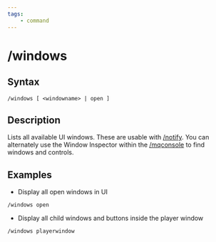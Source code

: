 ```yaml
---
tags:
    - command
---
```

# /windows

## Syntax

```eqcommand
/windows [ <windowname> | open ]
```

## Description

Lists all available UI windows. These are usable with [/notify](notify.md). You can alternately use the Window Inspector within the [/mqconsole](mqconsole.md) to find windows and controls.

## Examples

* Display all open windows in UI

`/windows open`


* Display all child windows and buttons inside the player window

`/windows playerwindow`
